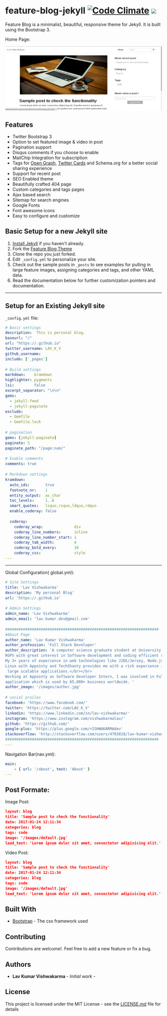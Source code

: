 # feature-blog-jekyll [![Code Climate](https://codeclimate.com/github//feature-blog-jekyll/badges/gpa.svg)](https://codeclimate.com/github//feature-blog-jekyll) <a href="https://codeclimate.com/github//feature-blog-jekyll"><img src="https://codeclimate.com/github//feature-blog-jekyll/badges/issue_count.svg" /></a>

Feature Blog is a minimalist, beautiful, responsive theme for Jekyll. It is built using the Bootstrap 3.

Home Page:

![home](home.jpg "home")

## Features

* Twitter Bootstrap 3
* Option to set featured image & video in post
* Pagination support
* Disqus comments if you choose to enable
* MailChip Integration for subscription
* Tags for [Open Graph](https://developers.facebook.com/docs/opengraph/), [Twitter Cards](https://dev.twitter.com/docs/cards) and Schema.org for a better social sharing experience
* Support for recent post
* SEO Enabled theme
* Beautifully crafted 404 page
* Custom categories and tags pages
* Ajax based search
* Sitemap for search engines
* Google Fonts
* Font awesome icons
* Easy to configure and customize

## Basic Setup for a new Jekyll site

1. [Install Jekyll](http://jekyllrb.com) if you haven't already.
2. Fork the [Feature Blog Theme](https://github.com//feature-blog-jekyll/fork)
3. Clone the repo you just forked.
4. Edit `_config.yml` to personalize your site.
5. Check out the sample posts in `_posts` to see examples for pulling in large feature images, assigning categories and tags, and other YAML data.
6. Read the documentation below for further customization pointers and documentation.

---

## Setup for an Existing Jekyll site

`_config.yml` file:

``` yaml
# Basic settings
description:  This is personal blog.
baseurl: "/"
url: "https://.github.io"
twitter_username: LAV_K_V
github_username:  
include: ['_pages']

# Build settings
markdown:    kramdown
highlighter: pygments
lsi:         false
excerpt_separator: "\n\n"
gems:
  - jekyll-feed
  - jekyll-paginate
exclude:
  - Gemfile
  - Gemfile.lock

# pagination
gems: [jekyll-paginate]
paginate: 5
paginate_path: "/page:num/"

# Enable comments
comments: true

# Markdown settings
kramdown:
  auto_ids:       true
  footnote_nr:    1
  entity_output:  as_char
  toc_levels:     1..6
  smart_quotes:   lsquo,rsquo,ldquo,rdquo
  enable_coderay: false

  coderay:
    coderay_wrap:              div
    coderay_line_numbers:      inline
    coderay_line_number_start: 1
    coderay_tab_width:         4
    coderay_bold_every:        10
    coderay_css:               style
---
```
---
Global Configuration( global.yml):
``` yaml
# Site Settings
title: 'Lav Vishwakarma'
description: 'My personal Blog'
url: 'https://.github.io'

# Admin Settings
admin_name: 'Lav Vishwakarma'
admin_email: 'lav.kumar.dev@gmail.com'

#####################################################################
#About Page
author_name: 'Lav Kumar Vishwakarma'
author_profession: 'Full Stack Developer'
author_description: 'A computer science graduate student at University Institute of Technology,
RGPV with great interest in Software development and coding efficient software.</br></br>
My 3+ years of experience in web technologies like J2EE/Jersey, Node.js, Angular.js, c#, MongoDB, MySQL,
Linux with Appointy and TechShanty provides me with a rich experience in coding and maintaining
 large scalable applications.</br></br>
Working at Appointy as Software Developer Intern, I was involved in Full stack development of a SAAS
application which is used by 65,000+ business worldwide. '
author_image: '/images/author.jpg'

# social proiles
facebook: 'https://www.facebook.com/'
twitter: 'https://twitter.com/LAV_K_V'
linkedin: 'https://www.linkedin.com/in/lav-vishwakarma/'
instagram: 'https://www.instagram.com/vishwakarmalav/'
github: 'https://github.com/'
google-plus: 'https://plus.google.com/+ISHWAKARMAdev'
stackoverflow: 'http://stackoverflow.com/users/4703818/lav-kumar-vishwakarma'
#####################################################################
---
```
Navigation Bar(nav.yml):
``` yaml
main:
    - { url: '/about', text: 'About' }
---
```

## Post Formate:

Image Post:
``` json
layout: blog
title: 'Sample post to check the functionality'
date: 2017-01-24 12:11:34
categories: blog
tags: code
image: '/images/default.jpg'
lead_text: 'Lorem ipsum dolor sit amet, consectetur adipisicing elit.'
```
Video Post:
``` json
layout: blog
title: 'Sample post to check the functionality'
date: 2017-01-24 12:11:34
categories: blog
tags: code
image: '/images/default.jpg'
lead_text: 'Lorem ipsum dolor sit amet, consectetur adipisicing elit.'
```
## Built With

* [Bootstrap](http://getbootstrap.com/) - The css framework used

## Contributing

Contributions are welcome!. Feel free to add a new feature or fix a bug.

## Authors

* **Lav Kumar Vishwakarma** - *Initial work* - [](https://github.com/)

## License

This project is licensed under the MIT License - see the [LICENSE.md](LICENSE.md) file for details
